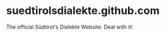 suedtirolsdialekte.github.com
=============================

The official Südtirol's Dialekte Website.
Deal with it!
